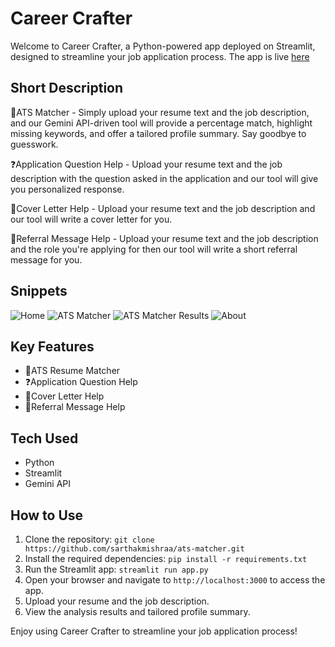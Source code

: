 # Career Crafter

Welcome to Career Crafter, a Python-powered app deployed on Streamlit, designed to streamline your job application process.
The app is live [here](https://atsmatch.streamlit.app/)

## Short Description

📑ATS Matcher -
Simply upload your resume text and the job description, and our Gemini API-driven tool will provide a percentage match, highlight missing keywords, and offer a tailored profile summary. Say goodbye to guesswork.

❓Application Question Help -
Upload your resume text and the job description with the question asked in the application and our tool will give you personalized response.

📝Cover Letter Help -
Upload your resume text and the job description and our tool will write a cover letter for you.

💌Referral Message Help -
Upload your resume text and the job description and the role you're applying for then our tool will write a short referral message for you.

## Snippets

![Home](https://github.com/sarthakmishraa/ats-matcher/assets/56118819/a88a2166-82f0-45f0-9444-f2ecabb7d15f)
![ATS Matcher](https://github.com/sarthakmishraa/ats-matcher/assets/56118819/dde3352a-5434-403c-b712-e5ab1db7bd2d)
![ATS Matcher Results](https://github.com/sarthakmishraa/ats-matcher/assets/56118819/87c1b960-7d3d-4cd9-b0ff-c2642346b5d1)
![About](https://github.com/sarthakmishraa/ats-matcher/assets/56118819/a5f6df9f-1111-47f2-bdc0-362378183698)

## Key Features

- 📑ATS Resume Matcher
- ❓Application Question Help
- 📝Cover Letter Help
- 💌Referral Message Help

## Tech Used

- Python
- Streamlit
- Gemini API

## How to Use

1. Clone the repository: `git clone https://github.com/sarthakmishraa/ats-matcher.git`
2. Install the required dependencies: `pip install -r requirements.txt`
3. Run the Streamlit app: `streamlit run app.py`
4. Open your browser and navigate to `http://localhost:3000` to access the app.
5. Upload your resume and the job description.
6. View the analysis results and tailored profile summary.

Enjoy using Career Crafter to streamline your job application process!
